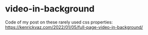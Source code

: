 # video-in-background

Code of my post on these rarely used css properties: https://kenrickvaz.com/2022/01/05/full-page-video-in-background/
